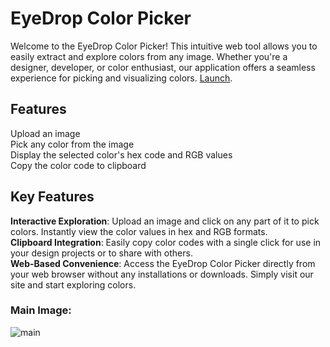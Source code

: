 # **EyeDrop Color Picker**
Welcome to the EyeDrop Color Picker! This intuitive web tool allows you to easily extract and explore colors from any image. Whether you're a designer, developer, or color enthusiast, our application offers a seamless experience for picking and visualizing colors.
[Launch](https://harshitrajpurohit.github.io/EyeDrop-color-picker/).

## **Features**
Upload an image <br>
Pick any color from the image <br>
Display the selected color's hex code and RGB values <br>
Copy the color code to clipboard <br>

## **Key Features**
**Interactive Exploration**: Upload an image and click on any part of it to pick colors. Instantly view the color values in hex and RGB formats. <br>
**Clipboard Integration**: Easily copy color codes with a single click for use in your design projects or to share with others. <br>
**Web-Based Convenience**: Access the EyeDrop Color Picker directly from your web browser without any installations or downloads. Simply visit our site and start exploring colors. <br>

### **Main Image**: <br>

![main](https://github.com/user-attachments/assets/d45c7df6-15bc-4f66-9eed-b9a4ee2b9d54)
